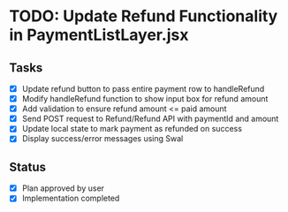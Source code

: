 # TODO: Update Refund Functionality in PaymentListLayer.jsx

## Tasks
- [x] Update refund button to pass entire payment row to handleRefund
- [x] Modify handleRefund function to show input box for refund amount
- [x] Add validation to ensure refund amount <= paid amount
- [x] Send POST request to Refund/Refund API with paymentId and amount
- [x] Update local state to mark payment as refunded on success
- [x] Display success/error messages using Swal

## Status
- [x] Plan approved by user
- [x] Implementation completed
